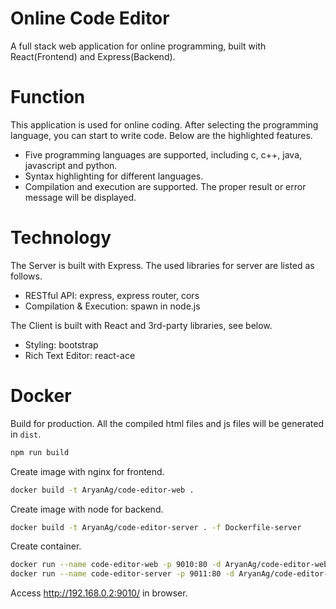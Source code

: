 # Online Code Editor
A full stack web application for online programming, built with React(Frontend) and Express(Backend).

# Function
This application is used for online coding. After selecting the programming language, you can start to write code. Below are the highlighted features.
* Five programming languages are supported, including c, c++, java, javascript and python.
* Syntax highlighting for different languages.
* Compilation and execution are supported. The proper result or error message will be displayed.

# Technology
The Server is built with Express. The used libraries for server are listed as follows.
* RESTful API: express, express router, cors
* Compilation & Execution: spawn in node.js

The Client is built with React and 3rd-party libraries, see below.
* Styling: bootstrap
* Rich Text Editor: react-ace


# Docker
Build for production. All the compiled html files and js files will be generated in `dist`.
```sh
npm run build
```
Create image with nginx for frontend.
```sh
docker build -t AryanAg/code-editor-web .
```
Create image with node for backend.
```sh
docker build -t AryanAg/code-editor-server . -f Dockerfile-server
```
Create container.
```sh
docker run --name code-editor-web -p 9010:80 -d AryanAg/code-editor-web
docker run --name code-editor-server -p 9011:80 -d AryanAg/code-editor-server
```
Access http://192.168.0.2:9010/ in browser.